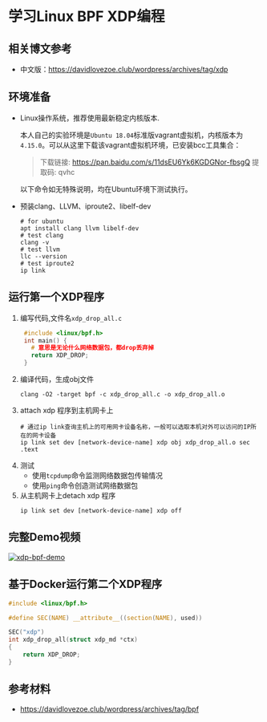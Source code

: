 # 学习Linux BPF XDP编程

## 相关博文参考
- 中文版：https://davidlovezoe.club/wordpress/archives/tag/xdp

## 环境准备
- Linux操作系统，推荐使用最新稳定内核版本.
  
  本人自己的实验环境是`Ubuntu 18.04`标准版vagrant虚拟机，内核版本为`4.15.0`。可以从这里下载该vagrant虚拟机环境，已安装bcc工具集合：
  
  > 下载链接: https://pan.baidu.com/s/11dsEU6Yk6KGDGNor-fbsgQ 提取码: qvhc
  
  以下命令如无特殊说明，均在Ubuntu环境下测试执行。

- 预装clang、LLVM、iproute2、libelf-dev
  ```shell
  # for ubuntu
  apt install clang llvm libelf-dev
  # test clang
  clang -v
  # test llvm
  llc --version
  # test iproute2
  ip link
  ```

## 运行第一个XDP程序

1. 编写代码,文件名`xdp_drop_all.c`
   ```C
    #include <linux/bpf.h>
    int main() {
      # 意思是无论什么网络数据包，都drop丢弃掉
      return XDP_DROP;
    }
    ```
2. 编译代码，生成obj文件
   ```shell
   clang -O2 -target bpf -c xdp_drop_all.c -o xdp_drop_all.o
   ```
3. attach xdp 程序到主机网卡上
   ```shell
   # 通过ip link查询主机上的可用网卡设备名称，一般可以选取本机对外可以访问的IP所在的网卡设备
   ip link set dev [network-device-name] xdp obj xdp_drop_all.o sec .text
   ```
4. 测试
   - 使用`tcpdump`命令监测网络数据包传输情况
   - 使用`ping`命令创造测试网络数据包
5. 从主机网卡上detach xdp 程序
   ```shell
   ip link set dev [network-device-name] xdp off
   ```

## 完整Demo视频
[![xdp-bpf-demo](https://img.youtube.com/vi/GD6pJLPd08U/0.jpg)](https://www.youtube.com/watch?v=GD6pJLPd08U)


## 基于Docker运行第二个XDP程序

```C
#include <linux/bpf.h>

#define SEC(NAME) __attribute__((section(NAME), used))

SEC("xdp")
int xdp_drop_all(struct xdp_md *ctx)
{
	return XDP_DROP;
}
```

## 参考材料
- https://davidlovezoe.club/wordpress/archives/tag/bpf